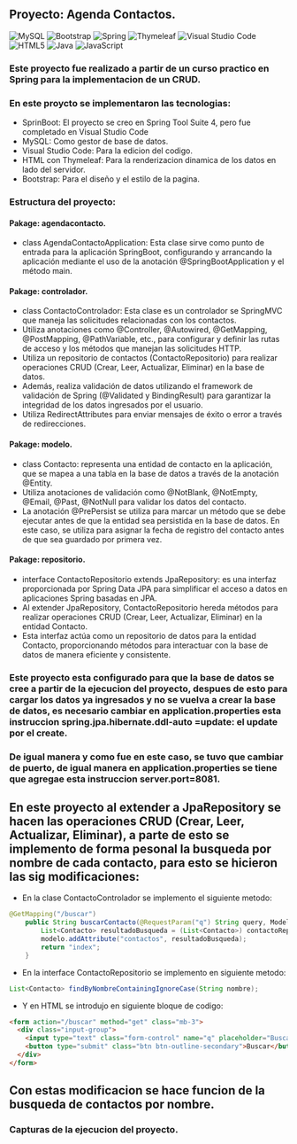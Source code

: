 ## Proyecto: Agenda Contactos.

![MySQL](https://img.shields.io/badge/mysql-4479A1.svg?style=for-the-badge&logo=mysql&logoColor=white)
![Bootstrap](https://img.shields.io/badge/bootstrap-%238511FA.svg?style=for-the-badge&logo=bootstrap&logoColor=white)
![Spring](https://img.shields.io/badge/spring-%236DB33F.svg?style=for-the-badge&logo=spring&logoColor=white)
![Thymeleaf](https://img.shields.io/badge/Thymeleaf-%23005C0F.svg?style=for-the-badge&logo=Thymeleaf&logoColor=white)
![Visual Studio Code](https://img.shields.io/badge/Visual%20Studio%20Code-0078d7.svg?style=for-the-badge&logo=visual-studio-code&logoColor=white)
![HTML5](https://img.shields.io/badge/html5-%23E34F26.svg?style=for-the-badge&logo=html5&logoColor=white)
![Java](https://img.shields.io/badge/java-%23ED8B00.svg?style=for-the-badge&logo=openjdk&logoColor=white)
![JavaScript](https://img.shields.io/badge/javascript-%23323330.svg?style=for-the-badge&logo=javascript&logoColor=%23F7DF1E)



### Este proyecto fue realizado a partir de un curso practico en Spring para la implementacion de un CRUD.
### En este proycto se implementaron las tecnologias:
 - SprinBoot: El proyecto se creo en Spring Tool Suite 4, pero fue completado en Visual Studio Code
 - MySQL: Como gestor de base de datos.
 - Visual Studio Code: Para la edicion del codigo.
 - HTML con Thymeleaf: Para la renderizacion dinamica de los datos en lado del servidor.
 - Bootstrap: Para el diseño y el estilo de la pagina.



### Estructura del proyecto:

#### Pakage: agendacontacto.
- class AgendaContactoApplication: Esta clase sirve como punto de entrada para la aplicación SpringBoot, configurando y arrancando la aplicación mediante el uso de la anotación @SpringBootApplication y el método main.  

#### Pakage: controlador.
- class ContactoControlador: Esta clase es un controlador se SpringMVC que maneja las solicitudes relacionadas con los contactos.
- Utiliza anotaciones como @Controller, @Autowired, @GetMapping, @PostMapping, @PathVariable, etc., para configurar y definir las rutas de acceso y los métodos que manejan las solicitudes HTTP.
- Utiliza un repositorio de contactos (ContactoRepositorio) para realizar operaciones CRUD (Crear, Leer, Actualizar, Eliminar) en la base de datos.
- Además, realiza validación de datos utilizando el framework de validación de Spring (@Validated y BindingResult) para garantizar la integridad de los datos ingresados por el usuario.
- Utiliza RedirectAttributes para enviar mensajes de éxito o error a través de redirecciones.

#### Pakage: modelo.
- class Contacto: representa una entidad de contacto en la aplicación, que se mapea a una tabla en la base de datos a través de la anotación @Entity.
- Utiliza anotaciones de validación como @NotBlank, @NotEmpty, @Email, @Past, @NotNull para validar los datos del contacto.
- La anotación @PrePersist se utiliza para marcar un método que se debe ejecutar antes de que la entidad sea persistida en la base de datos. En este caso, se utiliza para asignar la fecha de registro del contacto antes de que sea guardado por primera vez.

#### Pakage: repositorio.
- interface ContactoRepositorio extends JpaRepository: es una interfaz proporcionada por Spring Data JPA para simplificar el acceso a datos en aplicaciones Spring basadas en JPA.
- Al extender JpaRepository, ContactoRepositorio hereda métodos para realizar operaciones CRUD (Crear, Leer, Actualizar, Eliminar) en la entidad Contacto.
- Esta interfaz actúa como un repositorio de datos para la entidad Contacto, proporcionando métodos para interactuar con la base de datos de manera eficiente y consistente.

### Este proyecto esta configurado para que la base de datos se cree a partir de la ejecucion del proyecto, despues de esto para cargar los datos ya ingresados y no se vuelva a crear la base de datos, es necesario cambiar en application.properties esta instruccion spring.jpa.hibernate.ddl-auto =update: el update por el create. 
### De igual manera y como fue en este caso, se tuvo que cambiar de puerto, de igual manera en application.properties se tiene que agregae esta instruccion server.port=8081.


## En este proyecto al extender a JpaRepository se hacen las operaciones CRUD (Crear, Leer, Actualizar, Eliminar), a parte de esto se implemento de forma pesonal la busqueda por nombre de cada contacto, para esto se hicieron las sig modificaciones:
- En la clase ContactoControlador se implemento el siguiente metodo:
```java
@GetMapping("/buscar")
	public String buscarContacto(@RequestParam("q") String query, Model modelo) {
		List<Contacto> resultadoBusqueda = (List<Contacto>) contactoRepositorio.findByNombreContainingIgnoreCase(query);
		modelo.addAttribute("contactos", resultadoBusqueda);
		return "index";
	}
```
- En la interface ContactoRepositorio se implemento en siguiente metodo:
```java
List<Contacto> findByNombreContainingIgnoreCase(String nombre);
```
- Y en HTML se introdujo en siguiente bloque de codigo:
```html
<form action="/buscar" method="get" class="mb-3">
  <div class="input-group">
    <input type="text" class="form-control" name="q" placeholder="Buscar contacto por nombre">
    <button type="submit" class="btn btn-outline-secondary">Buscar</button>
  </div>
</form>
```
## Con estas modificacion se hace funcion de la busqueda de contactos por nombre.

### Capturas de la ejecucion del proyecto.





